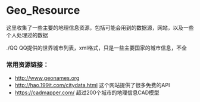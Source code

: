 # Geo_Resource

这里收集了一些主要的地理信息资源，包括可能会用到的数据源，网站，以及一些个人处理过的数据

./QQ QQ提供的世界城市列表，xml格式，只是一些主要国家的城市信息，不全


### 常用资源链接：
- http://www.geonames.org
- http://hao.199it.com/citydata.html 这个网站提供了很多免费的API
- https://cadmapper.com/ 超过200个城市的地理信息CAD模型
